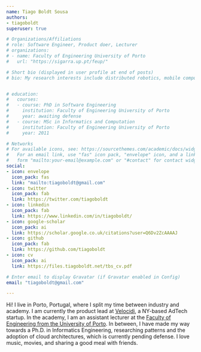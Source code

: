```yaml
---
name: Tiago Boldt Sousa
authors:
- tiagoboldt
superuser: true

# Organizations/Affiliations
# role: Software Engineer, Product doer, Lecturer
# organizations:
# - name: Faculty of Engineering University of Porto
#   url: "https://sigarra.up.pt/feup/"

# Short bio (displayed in user profile at end of posts)
# bio: My research interests include distributed robotics, mobile computing and programmable matter.


# education:
#   courses:
#   - course: PhD in Software Engineering
#     institution: Faculty of Engineering University of Porto
#     year: awaiting defense
#   - course: MSc in Informatics and Computation
#     institution: Faculty of Engineering University of Porto
#     year: 2011

# Networks
# For available icons, see: https://sourcethemes.com/academic/docs/widgets/#icons
#   For an email link, use "fas" icon pack, "envelope" icon, and a link in the
#   form "mailto:your-email@example.com" or "#contact" for contact widget.
social:
- icon: envelope
  icon_pack: fas
  link: "mailto:tiagoboldt@gmail.com"
- icon: twitter
  icon_pack: fab
  link: https://twitter.com/tiagoboldt
- icon: linkedin
  icon_pack: fab
  link: https://www.linkedin.com/in/tiagoboldt/
- icon: google-scholar
  icon_pack: ai
  link: https://scholar.google.co.uk/citations?user=Q6Dv2ZcAAAAJ
- icon: github
  icon_pack: fab
  link: https://github.com/tiagoboldt
- icon: cv
  icon_pack: ai
  link: https://files.tiagoboldt.net/tbs_cv.pdf

# Enter email to display Gravatar (if Gravatar enabled in Config)
email: "tiagoboldt@gmail.com"

---
```

Hi! I live in Porto, Portugal, where I split my time between industry and academy. I am currently the product lead at [Velocidi](https://www.velocidi.com/), a NY-based AdTech startup. In the academy, I am an assistant lecturer at the [Faculty of Engineering from the University of Porto](https://sigarra.up.pt/feup/pt/func_geral.formview?p_codigo=479881). In between, I have made my way towards a Ph.D. in Informatics Engineering, researching patterns and the adoption of cloud architectures, which is currently pending defense. I love music, movies, and sharing a good meal with friends.
